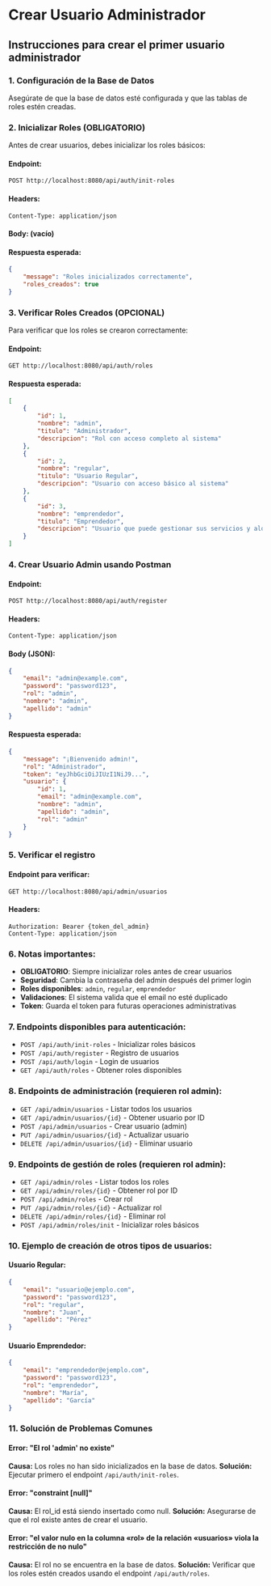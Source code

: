 # Crear Usuario Administrador

## Instrucciones para crear el primer usuario administrador

### 1. Configuración de la Base de Datos
Asegúrate de que la base de datos esté configurada y que las tablas de roles estén creadas.

### 2. Inicializar Roles (OBLIGATORIO)
Antes de crear usuarios, debes inicializar los roles básicos:

#### Endpoint:
```
POST http://localhost:8080/api/auth/init-roles
```

#### Headers:
```
Content-Type: application/json
```

#### Body: (vacío)

#### Respuesta esperada:
```json
{
    "message": "Roles inicializados correctamente",
    "roles_creados": true
}
```

### 3. Verificar Roles Creados (OPCIONAL)
Para verificar que los roles se crearon correctamente:

#### Endpoint:
```
GET http://localhost:8080/api/auth/roles
```

#### Respuesta esperada:
```json
[
    {
        "id": 1,
        "nombre": "admin",
        "titulo": "Administrador",
        "descripcion": "Rol con acceso completo al sistema"
    },
    {
        "id": 2,
        "nombre": "regular",
        "titulo": "Usuario Regular",
        "descripcion": "Usuario con acceso básico al sistema"
    },
    {
        "id": 3,
        "nombre": "emprendedor",
        "titulo": "Emprendedor",
        "descripcion": "Usuario que puede gestionar sus servicios y alojamientos"
    }
]
```

### 4. Crear Usuario Admin usando Postman

#### Endpoint:
```
POST http://localhost:8080/api/auth/register
```

#### Headers:
```
Content-Type: application/json
```

#### Body (JSON):
```json
{
    "email": "admin@example.com",
    "password": "password123",
    "rol": "admin",
    "nombre": "admin",
    "apellido": "admin"
}
```

#### Respuesta esperada:
```json
{
    "message": "¡Bienvenido admin!",
    "rol": "Administrador",
    "token": "eyJhbGciOiJIUzI1NiJ9...",
    "usuario": {
        "id": 1,
        "email": "admin@example.com",
        "nombre": "admin",
        "apellido": "admin",
        "rol": "admin"
    }
}
```

### 5. Verificar el registro

#### Endpoint para verificar:
```
GET http://localhost:8080/api/admin/usuarios
```

#### Headers:
```
Authorization: Bearer {token_del_admin}
Content-Type: application/json
```

### 6. Notas importantes:

- **OBLIGATORIO**: Siempre inicializar roles antes de crear usuarios
- **Seguridad**: Cambia la contraseña del admin después del primer login
- **Roles disponibles**: `admin`, `regular`, `emprendedor`
- **Validaciones**: El sistema valida que el email no esté duplicado
- **Token**: Guarda el token para futuras operaciones administrativas

### 7. Endpoints disponibles para autenticación:

- `POST /api/auth/init-roles` - Inicializar roles básicos
- `POST /api/auth/register` - Registro de usuarios
- `POST /api/auth/login` - Login de usuarios
- `GET /api/auth/roles` - Obtener roles disponibles

### 8. Endpoints de administración (requieren rol admin):

- `GET /api/admin/usuarios` - Listar todos los usuarios
- `GET /api/admin/usuarios/{id}` - Obtener usuario por ID
- `POST /api/admin/usuarios` - Crear usuario (admin)
- `PUT /api/admin/usuarios/{id}` - Actualizar usuario
- `DELETE /api/admin/usuarios/{id}` - Eliminar usuario

### 9. Endpoints de gestión de roles (requieren rol admin):

- `GET /api/admin/roles` - Listar todos los roles
- `GET /api/admin/roles/{id}` - Obtener rol por ID
- `POST /api/admin/roles` - Crear rol
- `PUT /api/admin/roles/{id}` - Actualizar rol
- `DELETE /api/admin/roles/{id}` - Eliminar rol
- `POST /api/admin/roles/init` - Inicializar roles básicos

### 10. Ejemplo de creación de otros tipos de usuarios:

#### Usuario Regular:
```json
{
    "email": "usuario@ejemplo.com",
    "password": "password123",
    "rol": "regular",
    "nombre": "Juan",
    "apellido": "Pérez"
}
```

#### Usuario Emprendedor:
```json
{
    "email": "emprendedor@ejemplo.com",
    "password": "password123",
    "rol": "emprendedor",
    "nombre": "María",
    "apellido": "García"
}
```

### 11. Solución de Problemas Comunes

#### Error: "El rol 'admin' no existe"
**Causa:** Los roles no han sido inicializados en la base de datos.
**Solución:** Ejecutar primero el endpoint `/api/auth/init-roles`.

#### Error: "constraint [null]"
**Causa:** El rol_id está siendo insertado como null.
**Solución:** Asegurarse de que el rol existe antes de crear el usuario.

#### Error: "el valor nulo en la columna «rol» de la relación «usuarios» viola la restricción de no nulo"
**Causa:** El rol no se encuentra en la base de datos.
**Solución:** Verificar que los roles estén creados usando el endpoint `/api/auth/roles`. 